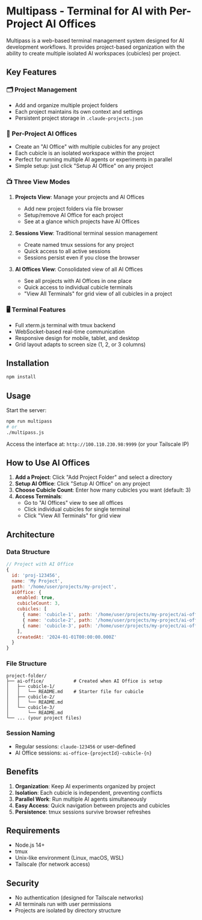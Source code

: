 # Multipass - Terminal for AI with Per-Project AI Offices

Multipass is a web-based terminal management system designed for AI development workflows. It provides project-based organization with the ability to create multiple isolated AI workspaces (cubicles) per project.

## Key Features

### 🗂️ Project Management
- Add and organize multiple project folders
- Each project maintains its own context and settings
- Persistent project storage in `.claude-projects.json`

### 🤖 Per-Project AI Offices
- Create an "AI Office" with multiple cubicles for any project
- Each cubicle is an isolated workspace within the project
- Perfect for running multiple AI agents or experiments in parallel
- Simple setup: just click "Setup AI Office" on any project

### 📺 Three View Modes

1. **Projects View**: Manage your projects and AI Offices
   - Add new project folders via file browser
   - Setup/remove AI Office for each project
   - See at a glance which projects have AI Offices

2. **Sessions View**: Traditional terminal session management
   - Create named tmux sessions for any project
   - Quick access to all active sessions
   - Sessions persist even if you close the browser

3. **AI Offices View**: Consolidated view of all AI Offices
   - See all projects with AI Offices in one place
   - Quick access to individual cubicle terminals
   - "View All Terminals" for grid view of all cubicles in a project

### 🖥️ Terminal Features
- Full xterm.js terminal with tmux backend
- WebSocket-based real-time communication
- Responsive design for mobile, tablet, and desktop
- Grid layout adapts to screen size (1, 2, or 3 columns)

## Installation

```bash
npm install
```

## Usage

Start the server:
```bash
npm run multipass
# or
./multipass.js
```

Access the interface at: `http://100.110.230.98:9999` (or your Tailscale IP)

## How to Use AI Offices

1. **Add a Project**: Click "Add Project Folder" and select a directory
2. **Setup AI Office**: Click "Setup AI Office" on any project
3. **Choose Cubicle Count**: Enter how many cubicles you want (default: 3)
4. **Access Terminals**: 
   - Go to "AI Offices" view to see all offices
   - Click individual cubicles for single terminal
   - Click "View All Terminals" for grid view

## Architecture

### Data Structure
```javascript
// Project with AI Office
{
  id: 'proj-123456',
  name: 'My Project',
  path: '/home/user/projects/my-project',
  aiOffice: {
    enabled: true,
    cubicleCount: 3,
    cubicles: [
      { name: 'cubicle-1', path: '/home/user/projects/my-project/ai-office/cubicle-1' },
      { name: 'cubicle-2', path: '/home/user/projects/my-project/ai-office/cubicle-2' },
      { name: 'cubicle-3', path: '/home/user/projects/my-project/ai-office/cubicle-3' }
    ],
    createdAt: '2024-01-01T00:00:00.000Z'
  }
}
```

### File Structure
```
project-folder/
├── ai-office/           # Created when AI Office is setup
│   ├── cubicle-1/
│   │   └── README.md    # Starter file for cubicle
│   ├── cubicle-2/
│   │   └── README.md
│   └── cubicle-3/
│       └── README.md
└── ... (your project files)
```

### Session Naming
- Regular sessions: `claude-123456` or user-defined
- AI Office sessions: `ai-office-{projectId}-cubicle-{n}`

## Benefits

1. **Organization**: Keep AI experiments organized by project
2. **Isolation**: Each cubicle is independent, preventing conflicts
3. **Parallel Work**: Run multiple AI agents simultaneously
4. **Easy Access**: Quick navigation between projects and cubicles
5. **Persistence**: tmux sessions survive browser refreshes

## Requirements

- Node.js 14+
- tmux
- Unix-like environment (Linux, macOS, WSL)
- Tailscale (for network access)

## Security

- No authentication (designed for Tailscale networks)
- All terminals run with user permissions
- Projects are isolated by directory structure